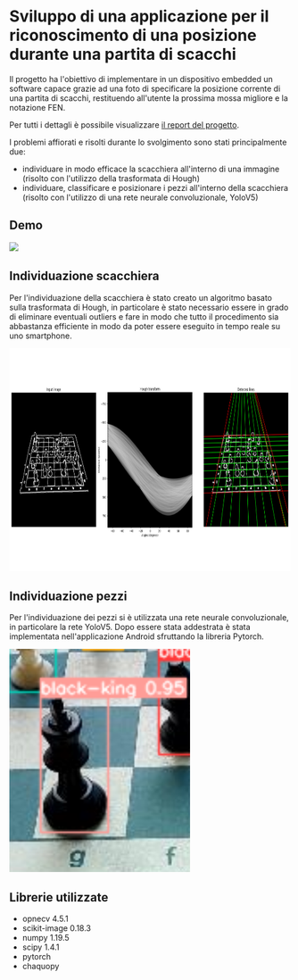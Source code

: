 # Sviluppo di una applicazione per il riconoscimento di una posizione durante una partita di scacchi

Il progetto ha l'obiettivo di implementare in un dispositivo embedded un software capace grazie ad una foto di specificare 
la posizione corrente di una partita di scacchi, restituendo all'utente la prossima mossa migliore e la notazione FEN.

Per tutti i dettagli è possibile visualizzare [il report del progetto](https://github.com/gabrielecorsi97/progetto_SistemiDigitaliM/blob/master/RelazioneSistemiDigitaliM_GabrieleCorsi.pdf).

I problemi affiorati e risolti durante lo svolgimento sono stati principalmente due:
  - individuare in modo efficace la scacchiera all'interno di una immagine (risolto con l'utilizzo della trasformata di Hough)
  - individuare, classificare e posizionare i pezzi all'interno della scacchiera (risolto con l'utilizzo di una rete neurale convoluzionale, YoloV5)

## Demo 
<img src="https://github.com/gabrielecorsi97/progetto_SistemiDigitaliM/blob/master/images/demo_relazione_cut.gif.gif"  height="700">  


## Individuazione scacchiera

Per l'individuazione della scacchiera è stato creato un algoritmo basato sulla trasformata di Hough, in particolare è stato necessario essere in grado 
di eliminare eventuali outliers e fare in modo che tutto il procedimento sia abbastanza efficiente in modo da poter essere eseguito in tempo reale su uno smartphone.

<img src="https://github.com/gabrielecorsi97/progetto_SistemiDigitaliM/blob/master/images/hough_transform3.png"  height="400">  

## Individuazione pezzi

Per l'individuazione dei pezzi si è utilizzata una rete neurale convoluzionale, in particolare la rete YoloV5. Dopo essere stata addestrata è stata implementata 
nell'applicazione Android sfruttando la libreria Pytorch.  

<img src="https://github.com/gabrielecorsi97/progetto_SistemiDigitaliM/blob/master/images/input_image_inference.png"  height="400">

## Librerie utilizzate

  - opnecv 4.5.1
  - scikit-image 0.18.3
  - numpy 1.19.5
  - scipy 1.4.1
  - pytorch
  - chaquopy
